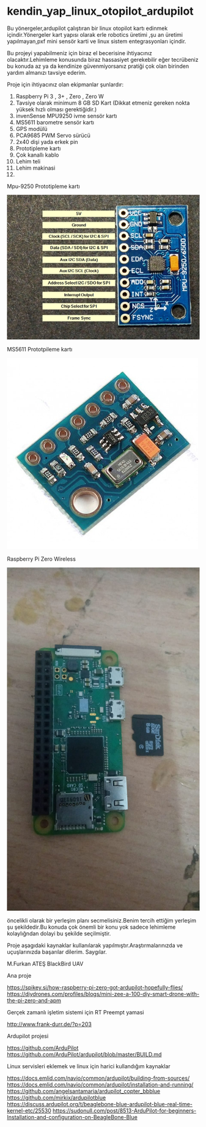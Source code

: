 # kendin_yap_linux_otopilot_ardupilot


Bu yönergeler,ardupilot çalıştıran bir linux otopilot kartı edinmek içindir.Yönergeler kart yapısı olarak erle robotics üretimi ,şu an üretimi yapılmayan,pxf mini sensör karti ve linux sistem entegrasyonları içindir.

Bu projeyi yapabilmeniz için biraz el becerisine ihtiyacınız olacaktır.Lehimleme konusunda biraz hassasiyet gerekebilir eğer tecrübeniz bu konuda az ya da kendinize güvenmiyorsanız pratiği çok olan birinden yardım almanızı tavsiye ederim.



Proje için ihtiyacınız olan ekipmanlar şunlardır:

1. Raspberry Pi  3 , 3+ , Zero , Zero W
2. Tavsiye olarak minimum 8 GB SD Kart (Dikkat etmeniz gereken nokta yüksek hızlı olması gerektiğidir.) 
3. invenSense MPU9250 ivme sensör kartı
4. MS5611 barometre sensör kartı 
5. GPS modülü
6. PCA9685 PWM Servo sürücü
7. 2x40 dişi yada erkek pin
8. Prototipleme kartı
9. Çok kanallı kablo 
10. Lehim teli
11. Lehim makinasi
12. 

Mpu-9250 Prototipleme kartı

![imu](https://github.com/MFurkanATES/kendin_yap_linux_otopilot_ardupilot/blob/main/MPU-9250-Accel-Gyro-and-Mag-Module-Connections.jpg)

MS5611 Prototpileme kartı

![baro](https://github.com/MFurkanATES/kendin_yap_linux_otopilot_ardupilot/blob/main/baro_ms5611.jpg)

Raspberry Pi Zero Wireless

![pi_zero](https://github.com/MFurkanATES/kendin_yap_linux_otopilot_ardupilot/blob/main/rpizero.jpeg)

öncelikli olarak bir yerleşim planı secmelisiniz.Benim tercih ettiğim yerleşim şu şekildedir.Bu konuda çok önemli bir konu yok sadece lehimleme kolaylığndan dolayi bu şekilde seçilmiştir.



Proje aşagıdaki kaynaklar kullanılarak yapılmıştır.Araştırmalarınızda ve uçuşlarınızda başarılar dilerim.
Saygılar.

M.Furkan ATEŞ
BlackBird UAV

Ana proje 

https://spikey.si/how-raspberry-pi-zero-got-ardupilot-hopefully-flies/
https://diydrones.com/profiles/blogs/mini-zee-a-100-diy-smart-drone-with-the-pi-zero-and-apm

Gerçek zamanlı işletim sistemi için RT Preempt yamasi

http://www.frank-durr.de/?p=203

Ardupilot projesi

https://github.com/ArduPilot
https://github.com/ArduPilot/ardupilot/blob/master/BUILD.md

Linux servisleri eklemek ve linux için harici kullandığım kaynaklar

https://docs.emlid.com/navio/common/ardupilot/building-from-sources/
https://docs.emlid.com/navio/common/ardupilot/installation-and-running/
https://github.com/angelsantamaria/ardupilot_copter_bbblue
https://github.com/mirkix/ardupilotblue
https://discuss.ardupilot.org/t/beaglebone-blue-ardupilot-blue-real-time-kernel-etc/25530
https://sudonull.com/post/8513-ArduPilot-for-beginners-Installation-and-configuration-on-BeagleBone-Blue
